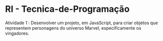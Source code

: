 # RI - Tecnica-de-Programação

Atividade 1 : Desenvolver um projeto, em JavaScript, para criar objetos que representem personagens do universo Marvel, especificamente os vingadores.
